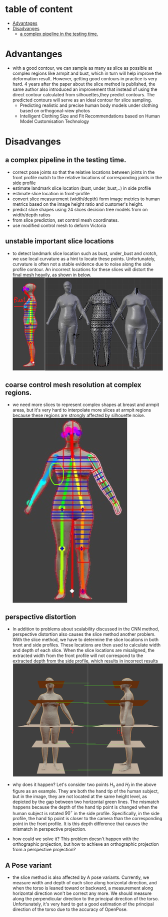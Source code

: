 # table of content
- [Advantages](#Advantanges)
- [Disadvanges](#Disadvanges)
  - [a complex pipeline in the testing time.](#a-complex-pipeline-in-the-testing-time.)

# Advantanges
- with a good contour, we can sample as many as slice as possible at complex regions like armpit and bust, which in turn will help improve the deformation result. However, getting good contours in practice is very hard. 4 years after the paper about the slice method is published, the same author also introduced an improvement that instead of using the direct contour calculated from silhouettes,they predict contours. The predicted contours will serve as an ideal contour for slice sampling.   
  - Predicting realistic and precise human body models under clothing
based on orthogonal-view photos
  - Intelligent Clothing Size and Fit Recommendations based on Human Model Customisation Technology

# Disadvanges
  ## a complex pipeline in the testing time.  
  - correct pose joints so that the relative locations between joints in the front profile match to the relative locations of corresponding joints in the side profile
  - estimate landmark slice location (bust, under_bust,..) in side profile
  - estimate slice location in front-profile
  - convert slice measurement (width/depth) form image metrics to human metrics based on the image height ratio and customer's height.
  - predict slice shapes using 24 slices decision tree models from on width/depth ratios
  - from slice prediction, set control mesh coordinates.
  - use modified control mesh to deform Victoria

  ## unstable important slice locations
  - to detect landmark slice location such as bust, under_bust and crotch, we use local curvature as a hint to locate these points. Unfortunately, curvature is often not a stable evidence due to noise along the side profile contour. An incorrect locations for these slices will distort the final mesh heavily, as shown in below.
  ![](./images/slice_location_incorrect_bust.jpg)

  ## coarse control mesh resolution at complex regions.
  - we need more slices to represent complex shapes at breast and armpit areas, but it's very hard to interpolate more slices at armpit regions because these regions are strongly affected by silhouette noise.
  ![](./images/armpit_few_slices.jpg)

  ## perspective distortion
  - In addition to problems about scalability discussed in the CNN method, perspective distortion also causes the slice method another problem. With the slice method, we have to determine the slice locations in both front and side profiles. These locations are then used to calculate width and depth of each slice. When the slice locations are misaligned, the extracted width from the front profile will not correspond to the extracted depth from the side profile, which results in incorrect results
  ![image](./images/slice_location_mismatch.jpg)

  - why does it happen?
  Let's consider two points $H_s$ and $H_f$ in the above figure as an example. They are both the hand tip of the human subject, but in the image, they are not located at the same height level, as depicted by the gap between two horizontal green lines. The mismatch happens because the depth of the hand tip point is changed when the human subject is rotated $90^{\circ}$ in the side profile. Specifically, in the side profile, the hand tip point is closer to the camera than the corresponding point in the front profile. It is this depth difference that causes the mismatch in perspective projection.

  - how could we solve it?
  This problem doesn't happen with the orthographic projection, but how to achieve an orthographic projection from a perspective projection?

  ## A Pose variant
  - the slice method is also affected by A pose variants. Currently, we measure width and depth of each slice along horizontal direction, and when the torso is leaned toward or backward, a measurement along horizontal direction won't be correct any more. We should measure along the perpendicular direction to the principal direction of the torso. Unfortunately, it's very hard to get a good estimation of the principal direction of the torso due to the accuracy of OpenPose.
